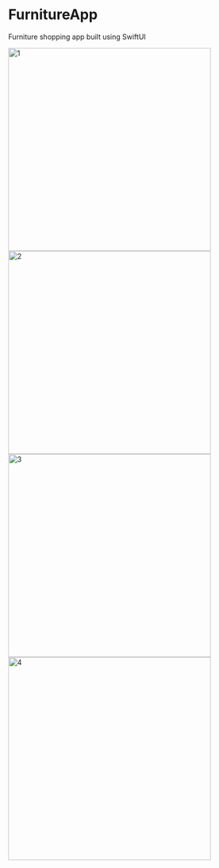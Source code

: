 # FurnitureApp

Furniture shopping app built using SwiftUI

<img width="408" alt="1" src="https://github.com/Onur-Fidan/FurnitureApp/assets/97627723/86154d61-02af-4bd5-bee6-98fe324fe6ab">

<img width="408" alt="2" src="https://github.com/Onur-Fidan/FurnitureApp/assets/97627723/2ffe68dc-ae87-4dd7-b7db-9e95700a3241">

<img width="408" alt="3" src="https://github.com/Onur-Fidan/FurnitureApp/assets/97627723/0dfbd1a7-1a2e-41c5-9e90-6608dfd2586a">

<img width="408" alt="4" src="https://github.com/Onur-Fidan/FurnitureApp/assets/97627723/578039af-48b7-497f-9429-540107c92f12">
